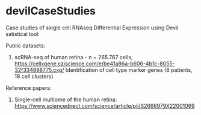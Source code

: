 # devilCaseStudies
Case studies of single cell RNAseq Differential Expression using Devil satistical tool 

Public datasets:

1) scRNA-seq of human retina - n ~ 265.767 cells, https://cellxgene.cziscience.com/e/be41a86a-b606-4b1c-8055-32f334898775.cxg/
   Identification of cell type marker genes (8 patients, 18 cell clusters)
   

Reference papers: 
1) Single-cell multiome of the human retina: https://www.sciencedirect.com/science/article/pii/S2666979X22001069

  
